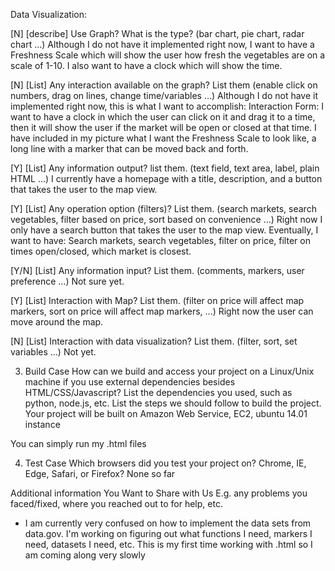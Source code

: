  
 Data Visualization:
 
[N] [describe] Use Graph? What is the type? (bar chart, pie chart, radar chart ...)
Although I do not have it implemented right now, I want to have a Freshness Scale which will show the user how fresh the vegetables are on a scale of 1-10. I also want to have a clock which will show the time.
 
[N] [List] Any interaction available on the graph? List them (enable click on numbers, drag on lines, change time/variables ...)
Although I do not have it implemented right now, this is what I want to accomplish: Interaction Form: I want to have a clock in which the user can click on it and drag it to a time, then it will show the user if the market will be open or closed at that time. I have included in my picture what I want the Freshness Scale to look like, a long line with a marker that can be moved back and forth.
 
 [Y] [List] Any information output? list them. (text field, text area, label, plain HTML ...)
I currently have a homepage with a title, description, and a button that takes the user to the map view.
 
 [Y] [List] Any operation option (filters)? List them. (search markets, search vegetables, filter based on price, sort based on convenience ...)
Right now I only have a search button that takes the user to the map view. Eventually, I want to have: Search markets, search vegetables, filter on price, filter on times open/closed, which market is closest.
 
 [Y/N] [List] Any information input? List them. (comments, markers, user preference ...)
 Not sure yet.
 
 [Y] [List] Interaction with Map? List them. (filter on price will affect map markers, sort on price will affect map markers, ...)
Right now the user can move around the map.
 
[N] [List] Interaction with data visualization? List them. (filter, sort, set variables ...)
Not yet.
 
 3. Build Case How can we build and access your project on a Linux/Unix machine if you use external dependencies besides HTML/CSS/Javascript? List the dependencies you used, such as python, node.js, etc. List the steps we should follow to build the project. Your project will be built on Amazon Web Service, EC2, ubuntu 14.01 instance
 
You can simply run my .html files
 
 
 4. Test Case Which browsers did you test your project on? Chrome, IE, Edge, Safari, or Firefox?
 None so far
 
 Additional information You Want to Share with Us E.g. any problems you faced/fixed, where you reached out to for help, etc.
- I am currently very confused on how to implement the data sets from data.gov. I'm working on figuring out what functions I need, markers I need, datasets I need, etc. This is my first time working with .html so I am coming along very slowly
